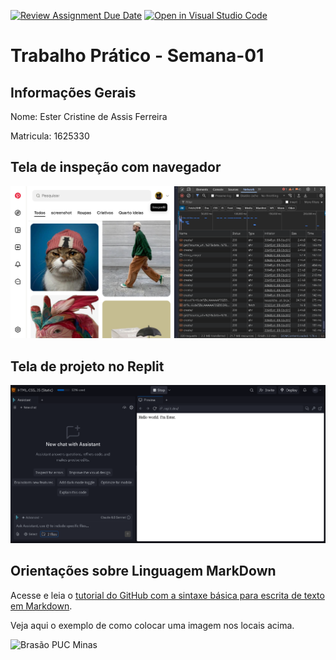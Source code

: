 [![Review Assignment Due Date](https://classroom.github.com/assets/deadline-readme-button-22041afd0340ce965d47ae6ef1cefeee28c7c493a6346c4f15d667ab976d596c.svg)](https://classroom.github.com/a/2vKxdDNy)
[![Open in Visual Studio Code](https://classroom.github.com/assets/open-in-vscode-2e0aaae1b6195c2367325f4f02e2d04e9abb55f0b24a779b69b11b9e10269abc.svg)](https://classroom.github.com/online_ide?assignment_repo_id=20090397&assignment_repo_type=AssignmentRepo)
# Trabalho Prático - Semana-01

## Informações Gerais

Nome: Ester Cristine de Assis Ferreira

Matricula: 1625330

## Tela de inspeção com navegador

![Captura DevTools](images/imagesdevtools_network.png)

## Tela de projeto no Replit

![Página Replit](images/imagesreplit_hello.png)

## Orientações sobre Linguagem MarkDown

Acesse e leia o [tutorial do GitHub com a sintaxe básica para escrita de texto em Markdown](https://docs.github.com/pt/get-started/writing-on-github/getting-started-with-writing-and-formatting-on-github/basic-writing-and-formatting-syntax).

Veja aqui o exemplo de como colocar uma imagem nos locais acima. 

![Brasão PUC Minas](images/brasao_puc.png)
